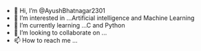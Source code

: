- 👋 Hi, I’m @AyushBhatnagar2301
- 👀 I’m interested in ...Artificial intelligence and Machine Learning
- 🌱 I’m currently learning ...C and Python
- 💞️ I’m looking to collaborate on ...
- 📫 How to reach me ...

<!---
AyushBhatnagar2301/AyushBhatnagar2301 is a ✨ special ✨ repository because its `README.md` (this file) appears on your GitHub profile.
You can click the Preview link to take a look at your changes.
--->
